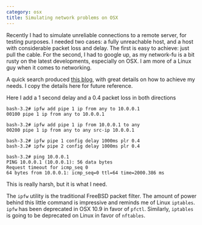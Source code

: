 ```yaml
---
category: osx
title: Simulating network problems on OSX
---
```


Recently I had to simulate unreliable connections to a remote server,
for testing purposes. I needed two cases: a fully unreachable host, and
a host with considerable packet loss and delay. The first is easy to
achieve: just pull the cable. For the second, I had to google up, as my
network-fu is a bit rusty on the latest developments, especially on OSX.
I am more of a Linux guy when it comes to networking.

A quick search produced [this
blog](http://www.joemiller.me/2010/08/31/simulate-network-latency-packet-loss-and-bandwidth-on-mac-osx/),
with great details on how to achieve my needs. I copy the details here
for future reference.

Here I add a 1 second delay and a 0.4 packet loss in both directions

```
bash-3.2# ipfw add pipe 1 ip from any to 10.0.0.1
00100 pipe 1 ip from any to 10.0.0.1

bash-3.2# ipfw add pipe 1 ip from 10.0.0.1 to any
00200 pipe 1 ip from any to any src-ip 10.0.0.1

bash-3.2# ipfw pipe 1 config delay 1000ms plr 0.4
bash-3.2# ipfw pipe 2 config delay 1000ms plr 0.4

bash-3.2# ping 10.0.0.1
PING 10.0.0.1 (10.0.0.1): 56 data bytes
Request timeout for icmp_seq 0
64 bytes from 10.0.0.1: icmp_seq=0 ttl=64 time=2000.386 ms
```

This is really harsh, but it is what I need.

The `ipfw` utility is the traditional FreeBSD packet filter. The amount
of power behind this little command is impressive and reminds me of
Linux `iptables`. `ipfw` has been deprecated in OSX 10.9 in favor of
`pfctl`. Similarly, `iptables` is going to be deprecated on Linux in
favor of `nftables`.
